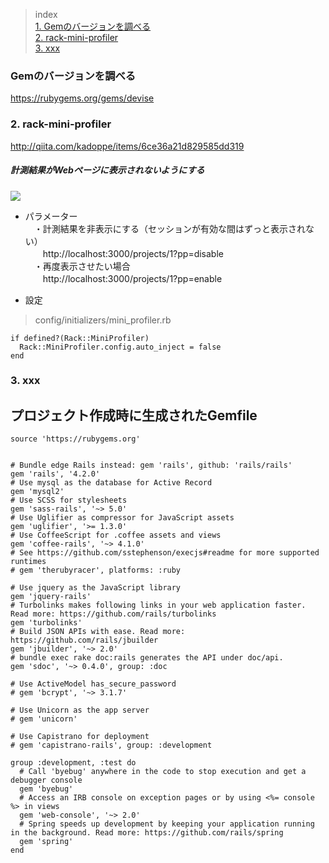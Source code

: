 


> index  
<a href="#a1">1. Gemのバージョンを調べる</a>  
<a href="#a2">2. rack-mini-profiler</a>  
<a href="#a3">3. xxx</a>  


<a id="a1"></a>  
### Gemのバージョンを調べる
https://rubygems.org/gems/devise


<a id="a2"></a>  
### 2. rack-mini-profiler
http://qiita.com/kadoppe/items/6ce36a21d829585dd319

##### 計測結果がWebページに表示されないようにする

![](http://i.gyazo.com/208c8f8c53450f2bbc680dce15dca811.png)  

* パラメーター  
　・計測結果を非表示にする（セッションが有効な間はずっと表示されない）  
　　http://localhost:3000/projects/1?pp=disable  
　・再度表示させたい場合  
　　http://localhost:3000/projects/1?pp=enable  

* 設定 

> config/initializers/mini_profiler.rb  
```
if defined?(Rack::MiniProfiler)  
  Rack::MiniProfiler.config.auto_inject = false  
end  
```

<a id="a3"></a>  
### 3. xxx  






## プロジェクト作成時に生成されたGemfile

```
source 'https://rubygems.org'


# Bundle edge Rails instead: gem 'rails', github: 'rails/rails'
gem 'rails', '4.2.0'
# Use mysql as the database for Active Record
gem 'mysql2'
# Use SCSS for stylesheets
gem 'sass-rails', '~> 5.0'
# Use Uglifier as compressor for JavaScript assets
gem 'uglifier', '>= 1.3.0'
# Use CoffeeScript for .coffee assets and views
gem 'coffee-rails', '~> 4.1.0'
# See https://github.com/sstephenson/execjs#readme for more supported runtimes
# gem 'therubyracer', platforms: :ruby

# Use jquery as the JavaScript library
gem 'jquery-rails'
# Turbolinks makes following links in your web application faster. Read more: https://github.com/rails/turbolinks
gem 'turbolinks'
# Build JSON APIs with ease. Read more: https://github.com/rails/jbuilder
gem 'jbuilder', '~> 2.0'
# bundle exec rake doc:rails generates the API under doc/api.
gem 'sdoc', '~> 0.4.0', group: :doc

# Use ActiveModel has_secure_password
# gem 'bcrypt', '~> 3.1.7'

# Use Unicorn as the app server
# gem 'unicorn'

# Use Capistrano for deployment
# gem 'capistrano-rails', group: :development

group :development, :test do
  # Call 'byebug' anywhere in the code to stop execution and get a debugger console
  gem 'byebug'
  # Access an IRB console on exception pages or by using <%= console %> in views
  gem 'web-console', '~> 2.0'
  # Spring speeds up development by keeping your application running in the background. Read more: https://github.com/rails/spring
  gem 'spring'
end

```



